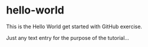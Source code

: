 # hello-world
This is the Hello World get started with GitHub exercise.


Just any text entry for the purpose of the tutorial...
